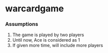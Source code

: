 # warcardgame

### Assumptions

 1) The game is played by two players
 2) Until now, Ace is considered as 1
 3) If given more time, will include more players